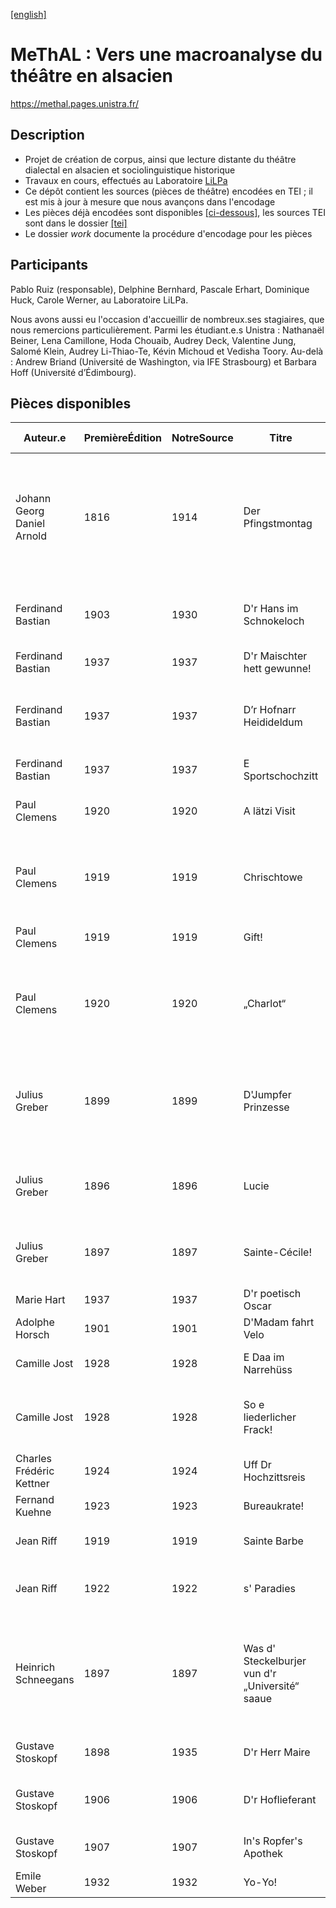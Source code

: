 [[english]](https://git.unistra.fr/methal/methal-sources)

# MeThAL : Vers une macroanalyse du théâtre en alsacien

https://methal.pages.unistra.fr/

## Description

- Projet de création de corpus, ainsi que lecture distante du théâtre dialectal en alsacien et sociolinguistique historique
- Travaux en cours, effectués au Laboratoire [LiLPa](http://lilpa.unistra.fr/)
- Ce dépôt contient les sources (pièces de théâtre) encodées en TEI ; il est mis à jour à mesure que nous avançons dans l'encodage
- Les pièces déjà encodées sont disponibles [[ci-dessous]](#pièces-disponibles), les sources TEI sont dans le dossier [[tei]](./tei)
- Le dossier *work* documente la procédure d'encodage pour les pièces 

## Participants

Pablo Ruiz (responsable), Delphine Bernhard, Pascale Erhart, Dominique Huck, Carole Werner, au Laboratoire LiLPa.

Nous avons aussi eu l'occasion d'accueillir de nombreux.ses stagiaires, que nous remercions particulièrement. Parmi les étudiant.e.s Unistra : Nathanaël Beiner, Lena Camillone, Hoda Chouaib, Audrey Deck, Valentine Jung, Salomé Klein, Audrey Li-Thiao-Te, Kévin Michoud et Vedisha Toory. Au-delà : Andrew Briand (Université de Washington, via IFE Strasbourg) et Barbara Hoff (Université d’Édimbourg).

## Pièces disponibles

|Auteur.e|PremièreÉdition|NotreSource|Titre|Sous-titre|Genre|Source TEI|
|---|---|---|---|---|---|---|
|Johann Georg Daniel Arnold|1816|1914|Der Pfingstmontag|Lustspiel in Straßburger Mundart. Nach der vom Dichter durchgesehenen zweiten Ausgabe des Jahres 1816 herausgegeben von J. Lefftz und E. Marckwald|comedy|[[tei]](./tei/arnold-der-pfingstmontag.xml)|
|Ferdinand Bastian|1903|1930|D'r Hans im Schnokeloch|Volksspiel in 4 Aufzügen mit Musik, Gesang und Tanz von Ferd. Bastian|comedy|[[tei]](./tei/bastian-dr-hans-im-schnokeloch.xml)|
|Ferdinand Bastian|1937|1937|D'r Maischter hett gewunne!|Schwank in aam Akt|comedy|[[tei]](./tei/bastian-dr-maischter-hett-gewunne.xml)|
|Ferdinand Bastian|1937|1937|D’r Hofnarr Heidideldum|Märel in 6 Bilder un 2 Verwandlunge vun Ferd. Bastian. Musik von Aug. Schwoob|tale|[[tei]](./tei/bastian-hofnarr-heidideldum.xml)|
|Ferdinand Bastian|1937|1937|E Sportschochzitt|E Farce in aam Akt|comedy|[[tei]](./tei/bastian-e-sportschochzitt.xml)|
|Paul Clemens|1920|1920|A lätzi Visit|Elsässisch Luschtspiel in 1 Akt vun Paul Clemens|comedy|[[tei]](./tei/clemens-a-latzi-visit.xml)|
|Paul Clemens|1919|1919|Chrischtowe|E Wihnachtsstüeckel in 1 Akt in elsässischem Dialekt füer kleine und grossi Kinder|tale|[[tei]](./tei/clemens-chrischtowe.xml)|
|Paul Clemens|1919|1919|Gift!|Schwank in einem Akt in elsässischer Mundart|comedy|[[tei]](./tei/clemens-gift.xml)|
|Paul Clemens|1920|1920|„Charlot“|E ürgelungenes Stückel in 1 Akt im elsässischa Dialekt von Paul Clemens, Bischheim (Nur Herrenrollen)|comedy|[[tei]](./tei/clemens-charlot.xml)|
|Julius Greber|1899|1899|D'Jumpfer Prinzesse|Schauspiel in 3 Aufzügen in Straßburger Mundart von Julius Greber. Mit einer Deckenzeichnung von C. Spindler.|drama|[[tei]](./tei/greber-d-jumpfer-prinzesse.xml)|
|Julius Greber|1896|1896|Lucie|Dramatisches Sittenbild in einem Aufzuge in Straßburger Mundart|drama|[[tei]](./tei/greber-lucie.xml)|
|Julius Greber|1897|1897|Sainte-Cécile!|Lustspiel in einem Aufzuge in Straßburger Mundart von Julius Greber|comedy|[[tei]](./tei/greber-sainte-cecile.xml)|
|Marie Hart|1937|1937|D'r poetisch Oscar|einakter|comedy|[[tei]](./tei/hart-dr-poetisch-oscar.xml)|
|Adolphe Horsch|1901|1901|D'Madam fahrt Velo|E modern's Lustspiel in 1 Akt|comedy|[[tei]](./tei/horsch-d-madam-fahrt-velo.xml)|
|Camille Jost|1928|1928|E Daa im Narrehüss|E Original-Farce in zwei kurze  Akt vum Camille Jost|comedy|[[tei]](./tei/jost-daa-im-narrehuss.xml)|
|Camille Jost|1928|1928|So e liederlicher Frack!|odder:E foljieschwäri Hüssuechung. E Schwank in 1 Uffzug|comedy|[[tei]](./tei/jost-so-e-liederlicher-frack.xml)|
|Charles Frédéric Kettner|1924|1924|Uff Dr Hochzittsreis|Luschtspiel in 1 Akt im els. Dialekt|comedy|[[tei]](./tei/kettner-uff-dr-hochzittsreis.xml)|
|Fernand Kuehne|1923|1923|Bureaukrate!|Dialektkomödie in einem Akt|comedy|[[tei]](./tei/kuehne-bureaukrate.xml)|
|Jean Riff|1919|1919|Sainte Barbe|Comédie in Aam Uffzug vun Jean Riff|comedy|[[tei]](./tei/riff-sainte-barbe.xml)|
|Jean Riff|1922|1922|s' Paradies|E luschdigs Schwänkele in aam Uffzug von Jean Riff|comedy|[[tei]](./tei/riff-s-paradies.xml)|
|Heinrich Schneegans|1897|1897|Was d' Steckelburjer vun d'r „Université“ saaue|Humoristisches Intermezzo von Dr. Heinrich Schneegans Privatdocent, Aufgeführt zum Universitäts-Jubiläum am 2. Mai 1897|comedy|[[tei]](./tei/schneegans-steckelburjer-universite-saaue.xml)|
|Gustave Stoskopf|1898|1935|D'r Herr Maire|Lustspiel in drei Aufzügen von G. Stoskopf|comedy|[[tei]](./tei/stoskopf-dr-herr-maire.xml)|
|Gustave Stoskopf|1906|1906|D'r Hoflieferant|Elsassiche Komödie in 3 Aufzügen von G. Stoskopf|comedy|[[tei]](./tei/stoskopf-dr-hoflieferant.xml)|
|Gustave Stoskopf|1907|1907|In's Ropfer's Apothek|Schwank in 3 Aufzügen von G. Stoskopf|comedy|[[tei]](./tei/stoskopf-ins-ropfers-apothek.xml)|
|Emile Weber|1932|1932|Yo-Yo!|E Geduldspiel in einem Akt|comedy|[[tei]](./tei/weber-yo-yo.xml)|
